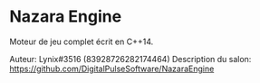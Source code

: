 # Nazara Engine

Moteur de jeu complet écrit en C++14.

Auteur: Lynix#3516 (83928726282174464)
Description du salon: https://github.com/DigitalPulseSoftware/NazaraEngine
